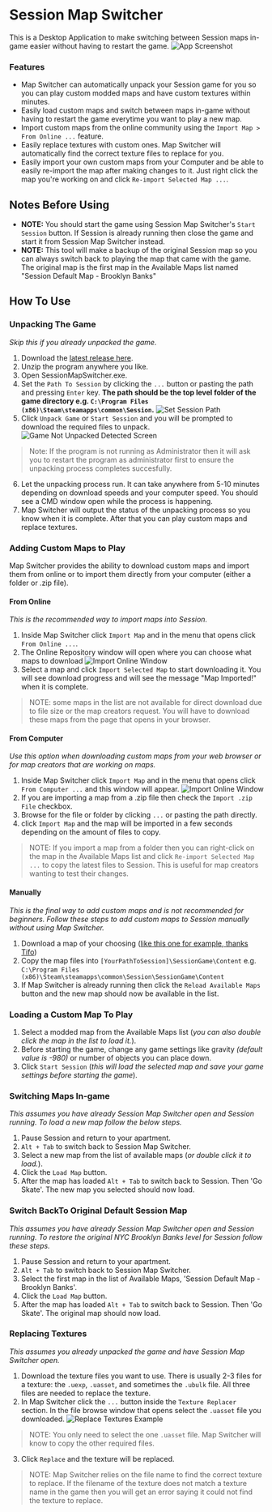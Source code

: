 # Session Map Switcher

This is a Desktop Application to make switching between Session maps in-game easier without having to restart the game.
![](https://github.com/rodriada000/SessionMapSwitcher/blob/master/docs/images/app_screenshot.png?raw=true "App Screenshot")

### Features
* Map Switcher can automatically unpack your Session game for you so you can play custom modded maps and have custom textures within minutes.
* Easily load custom maps and switch between maps in-game without having to restart the game everytime you want to play a new map.
* Import custom maps from the online community using the `Import Map > From Online ...` feature.
* Easily replace textures with custom ones. Map Switcher will automatically find the correct texture files to replace for you.
* Easily import your own custom maps from your Computer and be able to easily re-import the map after making changes to it. Just right click the map you're working on and click `Re-import Selected Map ...`.


## Notes Before Using
* **NOTE:** You should start the game using Session Map Switcher's `Start Session` button. If Session is already running then close the game and start it from Session Map Switcher instead.
* **NOTE:** This tool will make a backup of the original Session map so you can always switch back to playing the map that came with the game. The original map is the first map in the Available Maps list named "Session Default Map - Brooklyn Banks"


## How To Use

### Unpacking The Game
_Skip this if you already unpacked the game._
1. Download the [latest release here](https://github.com/rodriada000/SessionMapSwitcher/releases/latest).
2. Unzip the program anywhere you like.
3. Open SessionMapSwitcher.exe.
4. Set the `Path To Session` by clicking the `...` button or pasting the path and pressing `Enter` key. **The path should be the top level folder of the game directory e.g. `C:\Program Files (x86)\Steam\steamapps\common\Session`.** ![](https://github.com/rodriada000/SessionMapSwitcher/blob/master/docs/images/app_after_path_select.png?raw=true "Set Session Path")
5. Click `Unpack Game` or `Start Session` and you will be prompted to download the required files to unpack. ![](https://github.com/rodriada000/SessionMapSwitcher/blob/master/docs/images/app_pack_detected.png?raw=true "Game Not Unpacked Detected Screen")
> Note: If the program is not running as Administrator then it will ask you to restart the program as administrator first to ensure the unpacking process completes succesfully.
6. Let the unpacking process run. It can take anywhere from 5-10 minutes depending on download speeds and your computer speed. You should see a CMD window open while the process is happening.
7. Map Switcher will output the status of the unpacking process so you know when it is complete. After that you can play custom maps and replace textures.


### Adding Custom Maps to Play
Map Switcher provides the ability to download custom maps and import them from online or to import them directly from your computer (either a folder or .zip file).

#### From Online
_This is the recommended way to import maps into Session._
1. Inside Map Switcher click `Import Map` and in the menu that opens click `From Online ...`.
2. The Online Repository window will open where you can choose what maps to download ![](https://github.com/rodriada000/SessionMapSwitcher/blob/master/docs/images/app_import_online.png?raw=true "Import Online Window")
3. Select a map and click `Import Selected Map` to start downloading it. You will see download progress and will see the message "Map Imported!" when it is complete.
> NOTE: some maps in the list are not available for direct download due to file size or the map creators request. You will have to download these maps from the page that opens in your browser.

#### From Computer
_Use this option when downloading custom maps from your web browser or for map creators that are working on maps._
1. Inside Map Switcher click `Import Map` and in the menu that opens click `From Computer ...` and this window will appear. ![](https://github.com/rodriada000/SessionMapSwitcher/blob/master/docs/images/app_import_computer.png?raw=true "Import Online Window")
2. If you are importing a map from a .zip file then check the `Import .zip File` checkbox.
3. Browse for the file or folder by clicking `...` or pasting the path directly.
4. click `Import Map` and the map will be imported in a few seconds depending on the amount of files to copy.
> NOTE: If you import a map from a folder then you can right-click on the map in the Available Maps list and click `Re-import Selected Map ...` to copy the latest files to Session. This is useful for map creators wanting to test their changes.

#### Manually
_This is the final way to add custom maps and is not recommended for beginners. Follow these steps to add custom maps to Session manually without using Map Switcher._
1. Download a map of your choosing ([like this one for example, thanks Tifo](https://www.youtube.com/watch?v=pIbT3NDE5H0&feature=youtu.be))
2. Copy the map files into `[YourPathToSession]\SessionGame\Content` e.g. `C:\Program Files (x86)\Steam\steamapps\common\Session\SessionGame\Content`
3. If Map Switcher is already running then click the `Reload Available Maps` button and the new map should now be available in the list.


### Loading a Custom Map To Play
1. Select a modded map from the Available Maps list (_you can also double click the map in the list to load it._).
2. Before starting the game, change any game settings like gravity _(default value is -980)_ or number of objects you can place down.  
3. Click `Start Session` (_this will load the selected map and save your game settings before starting the game_).


### Switching Maps In-game
_This assumes you have already Session Map Switcher open and Session running. To load a new map follow the below steps._
1. Pause Session and return to your apartment.
2. `Alt + Tab` to switch back to Session Map Switcher.
3. Select a new map from the list of available maps (_or double click it to load._).
4. Click the `Load Map` button.
5. After the map has loaded `Alt + Tab` to switch back to Session. Then 'Go Skate'. The new map you selected should now load.


### Switch BackTo Original Default Session Map
_This assumes you have already Session Map Switcher open and Session running. To restore the original NYC Brooklyn Banks level for Session follow these steps._
1. Pause Session and return to your apartment.
2. `Alt + Tab` to switch back to Session Map Switcher.
3. Select the first map in the list of Available Maps, 'Session Default Map - Brooklyn Banks'.
4. Click the `Load Map` button.
5. After the map has loaded `Alt + Tab` to switch back to Session. Then 'Go Skate'. The original map should now load.



### Replacing Textures
_This assumes you already unpacked the game and have Session Map Switcher open._
1. Download the texture files you want to use. There is usually 2-3 files for a texture: the `.uexp`, `.uasset`, and sometimes the `.ubulk` file. All three files are needed to replace the texture.
2. In Map Switcher click the `...` button inside the `Texture Replacer` section. In the file browse window that opens select the `.uasset` file you downloaded. ![](https://github.com/rodriada000/SessionMapSwitcher/blob/master/docs/images/app_replace_texture.png?raw=true "Replace Textures Example")
> NOTE: You only need to select the one `.uasset` file. Map Switcher will know to copy the other required files.
3. Click `Replace` and the texture will be replaced.
> NOTE: Map Switcher relies on the file name to find the correct texture to replace. If the filename of the texture does not match a texture name in the game then you will get an error saying it could not find the texture to replace.
